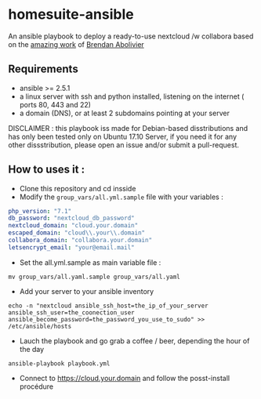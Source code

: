 # homesuite-ansible
An ansible playbook to deploy a ready-to-use nextcloud /w collabora based on the [amazing work](https://brendan.abolivier.bzh/your-own-google-drive-docs/) of [Brendan Abolivier](https://twitter.com/BrenAbolivier)

## Requirements
- ansible >= 2.5.1
- a linux server with ssh and python installed, listening on the internet ( ports 80, 443 and 22)
- a domain (DNS), or at least 2 subdomains pointing at your server

DISCLAIMER : this playbook iss made for Debian-based disstributions and has only been tested only on Ubuntu 17.10 Server, if you need it for any other dissstribution, please open an issue and/or submit a pull-request.

## How to uses it :
- Clone this repository and cd insside
- Modify the ```group_vars/all.yml.sample``` file with your variables :
```yaml
php_version: "7.1"
db_password: "nextcloud_db_password"
nextcloud_domain: "cloud.your.domain"
escaped_domain: "cloud\\.your\\.domain"
collabora_domain: "collabora.your.domain"
letsencrypt_email: "your@email.mail"
```
- Set the all.yml.sample as main variable file :
```
mv group_vars/all.yaml.sample group_vars/all.yaml
```

- Add your server to your ansible inventory
```
echo -n "nextcloud ansible_ssh_host=the_ip_of_your_server ansible_ssh_user=the_coonection_user ansible_become_password=the_password_you_use_to_sudo" >> /etc/ansible/hosts
```

- Lauch the playbook and go grab a coffee / beer, depending the hour of the day 
```
ansible-playbook playbook.yml
```
- Connect to https://cloud.your.domain and follow the posst-install procédure
